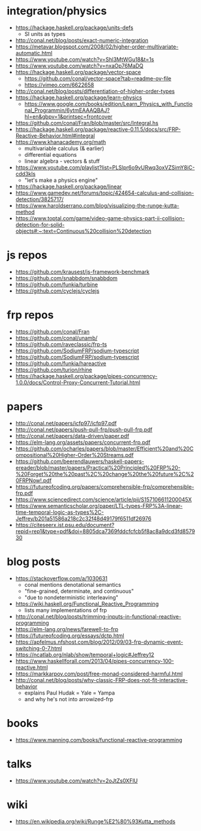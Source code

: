 # integration/physics

- https://hackage.haskell.org/package/units-defs
  - SI units as types
- http://conal.net/blog/posts/exact-numeric-integration
- https://metavar.blogspot.com/2008/02/higher-order-multivariate-automatic.html
- https://www.youtube.com/watch?v=Shl3MtWGu18&t=1s
- https://www.youtube.com/watch?v=nxaOp76MaDQ
- https://hackage.haskell.org/package/vector-space
  - https://github.com/conal/vector-space?tab=readme-ov-file
  - https://vimeo.com/6622658
- http://conal.net/blog/posts/differentiation-of-higher-order-types
- https://hackage.haskell.org/package/learn-physics
  - https://www.google.com/books/edition/Learn_Physics_with_Functional_Programmin/6ytmEAAAQBAJ?hl=en&gbpv=1&printsec=frontcover
- https://github.com/conal/Fran/blob/master/src/Integral.hs
- https://hackage.haskell.org/package/reactive-0.11.5/docs/src/FRP-Reactive-Behavior.html#integral
- https://www.khanacademy.org/math
  - multivariable calculus (& earlier)
  - differential equations
  - linear algebra - vectors & stuff
- https://www.youtube.com/playlist?list=PLSlpr6o9vURwq3oxVZSimY8iC-cdd3kIs
  - "let's make a physics engine"
- https://hackage.haskell.org/package/linear
- https://www.gamedev.net/forums/topic/424654-calculus-and-collision-detection/3825717/
- https://www.haroldserrano.com/blog/visualizing-the-runge-kutta-method
- https://www.toptal.com/game/video-game-physics-part-ii-collision-detection-for-solid-objects#:~:text=Continuous%20collision%20detection

# js repos

- https://github.com/krausest/js-framework-benchmark
- https://github.com/snabbdom/snabbdom
- https://github.com/funkia/turbine
- https://github.com/cyclejs/cyclejs

# frp repos

- https://github.com/conal/Fran
- https://github.com/conal/unamb/
- https://github.com/raveclassic/frp-ts
- https://github.com/SodiumFRP/sodium-typescript
- https://github.com/SodiumFRP/sodium-typescript
- https://github.com/funkia/hareactive
- https://github.com/turion/rhine
- https://hackage.haskell.org/package/pipes-concurrency-1.0.0/docs/Control-Proxy-Concurrent-Tutorial.html

# papers

- http://conal.net/papers/icfp97/icfp97.pdf
- http://conal.net/papers/push-pull-frp/push-pull-frp.pdf
- http://conal.net/papers/data-driven/paper.pdf
- https://elm-lang.org/assets/papers/concurrent-frp.pdf
- https://github.com/ocharles/papers/blob/master/Efficient%20and%20Compositional%20Higher-Order%20Streams.pdf
- https://github.com/beerendlauwers/haskell-papers-ereader/blob/master/papers/Practical%20Principled%20FRP%20-%20Forget%20the%20past%2C%20change%20the%20future%2C%20FRPNow!.pdf
- https://futureofcoding.org/papers/comprehensible-frp/comprehensible-frp.pdf
- https://www.sciencedirect.com/science/article/pii/S157106611200045X
- https://www.semanticscholar.org/paper/LTL-types-FRP%3A-linear-time-temporal-logic-as-types%2C-Jeffrey/b201a51586a218c2c32f48d49179f6511df26976
- https://citeseerx.ist.psu.edu/document?repid=rep1&type=pdf&doi=8805dca7369fddcfcfcb5f8ac8a9dcd3fd857930

# blog posts

- https://stackoverflow.com/a/1030631
  - conal mentions denotational semantics
  - "fine-grained, determinate, and continuous"
  - "due to nondeterministic interleaving"
- https://wiki.haskell.org/Functional_Reactive_Programming
  - lists many implementations of frp
- http://conal.net/blog/posts/trimming-inputs-in-functional-reactive-programming
- https://elm-lang.org/news/farewell-to-frp
- https://futureofcoding.org/essays/dctp.html
- https://apfelmus.nfshost.com/blog/2012/09/03-frp-dynamic-event-switching-0-7.html
- https://ncatlab.org/nlab/show/temporal+logic#Jeffrey12
- https://www.haskellforall.com/2013/04/pipes-concurrency-100-reactive.html
- https://markkarpov.com/post/free-monad-considered-harmful.html
- http://conal.net/blog/posts/why-classic-FRP-does-not-fit-interactive-behavior
  - explains Paul Hudak = Yale = Yampa
  - and why he's not into arrowized-frp

# books

- https://www.manning.com/books/functional-reactive-programming

# talks

- https://www.youtube.com/watch?v=2oJtZs0XFlU

# wiki

- https://en.wikipedia.org/wiki/Runge%E2%80%93Kutta_methods
